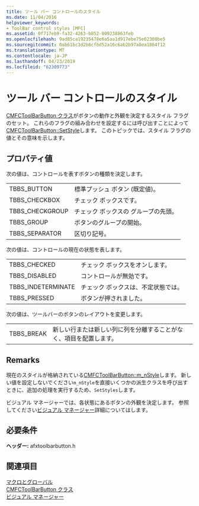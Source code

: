 ```yaml
---
title: ツール バー コントロールのスタイル
ms.date: 11/04/2016
helpviewer_keywords:
- ToolBar control styles [MFC]
ms.assetid: 0f717eb9-fa32-4263-b852-809238863feb
ms.openlocfilehash: 9ad85ca19235478e6a5aa1d917ebe75e62308be5
ms.sourcegitcommit: 0ab61bc3d2b6cfbd52a16c6ab2b97a8ea1864f12
ms.translationtype: MT
ms.contentlocale: ja-JP
ms.lasthandoff: 04/23/2019
ms.locfileid: "62309773"
---
```

# <a name="toolbar-control-styles"></a>ツール バー コントロールのスタイル

[CMFCToolBarButton クラス](../../mfc/reference/cmfctoolbarbutton-class.md)がボタンの動作と外観を決定するスタイル フラグのセット。 これらのフラグの組み合わせを設定するには呼び出すことによって[CMFCToolBarButton::SetStyle](../../mfc/reference/cmfctoolbarbutton-class.md#setstyle)します。 このトピックでは、スタイル フラグの値とその意味を示します。

## <a name="property-values"></a>プロパティ値

次の値は、コントロールを表すボタンの種類を決定します。

|||
|-|-|
|TBBS_BUTTON|標準プッシュ ボタン (既定値)。  |
|TBBS_CHECKBOX|チェック ボックスです。  |
|TBBS_CHECKGROUP|チェック ボックスの グループの先頭。  |
|TBBS_GROUP|ボタンのグループの開始。  |
|TBBS_SEPARATOR|区切り記号。  |

次の値は、コントロールの現在の状態を表します。

|||
|-|-|
|TBBS_CHECKED|チェック ボックスをオンします。  |
|TBBS_DISABLED|コントロールが無効です。  |
|TBBS_INDETERMINATE|チェック ボックスは、不定状態では。  |
|TBBS_PRESSED|ボタンが押されました。  |

次の値は、ツールバーのボタンのレイアウトを変更します。

|||
|-|-|
|TBBS_BREAK|新しい行または新しい列に列を分離することがなく、項目を配置します。  |

## <a name="remarks"></a>Remarks

現在のスタイルが格納されている[CMFCToolBarButton::m_nStyle](../../mfc/reference/cmfctoolbarbutton-class.md#m_nstyle)します。 新しい値を設定しないでください`m_nStyle`を直接いくつかの派生クラスを呼び出すときに、追加の処理を実行するため、`SetStyles`します。

ビジュアル マネージャーでは、各状態にあるボタンの外観を決定します。 参照してください[ビジュアル マネージャー](../../mfc/visualization-manager.md)詳細についてはします。

## <a name="requirements"></a>必要条件

**ヘッダー:** afxtoolbarbutton.h

## <a name="see-also"></a>関連項目

[マクロとグローバル](../../mfc/reference/mfc-macros-and-globals.md)<br/>
[CMFCToolBarButton クラス](../../mfc/reference/cmfctoolbarbutton-class.md)<br/>
[ビジュアル マネージャー](../../mfc/visualization-manager.md)
